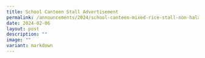 ```yaml
---
title: School Canteen Stall Advertisement
permalink: /announcements/2024/school-canteen-mixed-rice-stall-non-halal/
date: 2024-02-06
layout: post
description: ""
image: ""
variant: markdown
---
```

